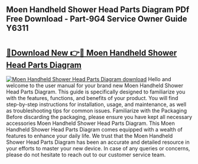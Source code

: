 ## Moen Handheld Shower Head Parts Diagram PDf Free Download - Part-9G4 Service Owner Guide Y6311

# <h2><a href="http://dfu606.blite.top/?on=Moen+Handheld+Shower+Head+Parts+Diagram">🔗Download New 👉🔴 Moen Handheld Shower Head Parts Diagram</a></h2>

[![Moen Handheld Shower Head Parts Diagram download](https://i.imgur.com/lujVjoI.png)](http://dfu606.blite.top/?on=Moen+Handheld+Shower+Head+Parts+Diagram)
Hello and welcome to the user manual for your brand new Moen Handheld Shower Head Parts Diagram. This guide is specifically designed to familiarize you with the features, functions, and benefits of your product. You will find step-by-step instructions for installation, usage, and maintenance, as well as troubleshooting tips for common issues. Familiarize with the Packaging Before discarding the packaging, please ensure you have kept all necessary accessories Moen Handheld Shower Head Parts Diagram. This Moen Handheld Shower Head Parts Diagram comes equipped with a wealth of features to enhance your daily life. We trust that the Moen Handheld Shower Head Parts Diagram has been an accurate and detailed resource in your efforts to master your new device. In case of any queries or concerns, please do not hesitate to reach out to our customer service team.
